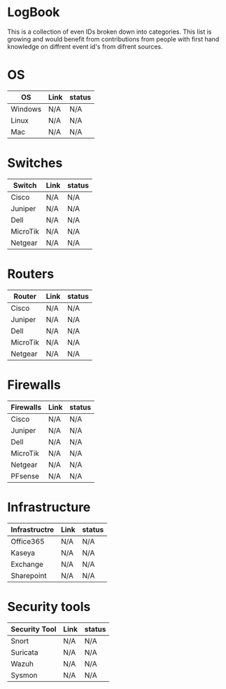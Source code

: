# LogBook
This is a collection of even IDs broken down into categories. This list is growing and would benefit from contributions from people with first hand knowledge on diffrent event id's from difrent sources.

# OS

 OS | Link | status 
----|------|-------
Windows | N/A | N/A
Linux | N/A | N/A
Mac | N/A | N/A

# Switches

 Switch | Link | status 
--------|------|-------
Cisco | N/A | N/A
Juniper | N/A | N/A
Dell | N/A | N/A
MicroTik | N/A | N/A
Netgear | N/A | N/A

# Routers

 Router | Link | status 
--------|------|-------
Cisco | N/A | N/A
Juniper | N/A | N/A
Dell | N/A | N/A
MicroTik | N/A | N/A
Netgear | N/A | N/A

# Firewalls

 Firewalls | Link | status 
-----------|------|-------
Cisco | N/A | N/A
Juniper | N/A | N/A
Dell | N/A | N/A
MicroTik | N/A | N/A
Netgear | N/A | N/A
PFsense | N/A | N/A

# Infrastructure

 Infrastructre | Link | status 
---------------|------|-------
Office365 | N/A | N/A
Kaseya | N/A | N/A
Exchange | N/A | N/A
Sharepoint | N/A | N/A

# Security tools

 Security Tool | Link | status 
----|------|-------
Snort | N/A | N/A
Suricata | N/A | N/A
Wazuh | N/A | N/A
Sysmon | N/A | N/A
